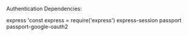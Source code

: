 Authentication Dependencies:

express                 'const express = require('express')
express-session
passport
passport-google-oauth2